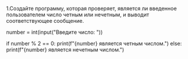 1.Создайте программу, которая проверяет, является ли введенное пользователем число четным или нечетным, и выводит соответствующее сообщение.

number = int(input("Введите число: "))

if number % 2 == 0:
    print(f"{number} является четным числом.")
else:
    print(f"{number} является нечетным числом.")

